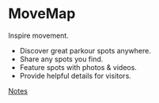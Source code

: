 # MoveMap

Inspire movement.

- Discover great parkour spots anywhere.
- Share any spots you find.
- Feature spots with photos & videos.
- Provide helpful details for visitors.

[Notes](https://www.notion.so/cwacht/Brainstorm-Parkour-Map-1ba4ab24429c49f5b4416e5795f40d7d)
